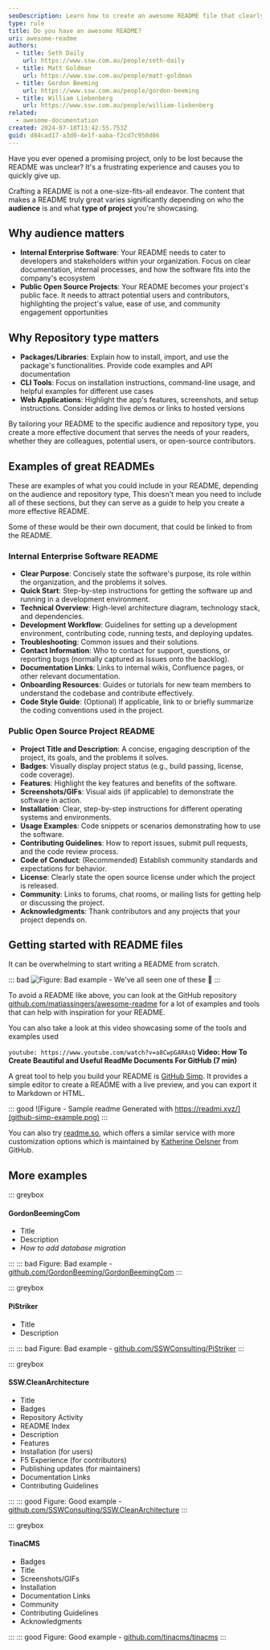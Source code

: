 ```yaml
---
seoDescription: Learn how to create an awesome README file that clearly communicates your project's purpose, setup instructions, and usage guidelines.
type: rule
title: Do you have an awesome README?
uri: awesome-readme
authors:
  - title: Seth Daily
    url: https://www.ssw.com.au/people/seth-daily
  - title: Matt Goldman
    url: https://www.ssw.com.au/people/matt-goldman
  - title: Gordon Beeming
    url: https://www.ssw.com.au/people/gordon-beeming
  - title: William Liebenberg
    url: https://www.ssw.com.au/people/william-liebenberg
related:
  - awesome-documentation
created: 2024-07-18T13:42:55.753Z
guid: d84cad17-a3d0-4e1f-aaba-f2cd7c950d86
---
```


Have you ever opened a promising project, only to be lost because the README was unclear? It's a frustrating experience and causes you to quickly give up.

Crafting a README is not a one-size-fits-all endeavor. The content that makes a README truly great varies significantly depending on who the **audience** is and what **type of project** you're showcasing.

<!--endintro-->

## Why audience matters

- **Internal Enterprise Software**: Your README needs to cater to developers and stakeholders within your organization. Focus on clear documentation, internal processes, and how the software fits into the company's ecosystem
- **Public Open Source Projects**: Your README becomes your project's public face. It needs to attract potential users and contributors, highlighting the project's value, ease of use, and community engagement opportunities

## Why Repository type matters

- **Packages/Libraries**: Explain how to install, import, and use the package's functionalities. Provide code examples and API documentation
- **CLI Tools**: Focus on installation instructions, command-line usage, and helpful examples for different use cases
- **Web Applications**: Highlight the app's features, screenshots, and setup instructions. Consider adding live demos or links to hosted versions

By tailoring your README to the specific audience and repository type, you create a more effective document that serves the needs of your readers, whether they are colleagues, potential users, or open-source contributors.

## Examples of great READMEs

These are examples of what you could include in your README, depending on the audience and repository type, This doesn't mean you need to include all of these sections, but they can serve as a guide to help you create a more effective README.

Some of these would be their own document, that could be linked to from the README.

### Internal Enterprise Software README

- **Clear Purpose**: Concisely state the software's purpose, its role within the organization, and the problems it solves.
- **Quick Start**: Step-by-step instructions for getting the software up and running in a development environment.
- **Technical Overview**: High-level architecture diagram, technology stack, and dependencies.
- **Development Workflow**: Guidelines for setting up a development environment, contributing code, running tests, and deploying updates.
- **Troubleshooting**: Common issues and their solutions.
- **Contact Information**: Who to contact for support, questions, or reporting bugs (normally captured as Issues onto the backlog).
- **Documentation Links**: Links to internal wikis, Confluence pages, or other relevant documentation.
- **Onboarding Resources**: Guides or tutorials for new team members to understand the codebase and contribute effectively.
- **Code Style Guide**: (Optional) If applicable, link to or briefly summarize the coding conventions used in the project.

### Public Open Source Project README

- **Project Title and Description**: A concise, engaging description of the project, its goals, and the problems it solves.
- **Badges**: Visually display project status (e.g., build passing, license, code coverage).
- **Features**: Highlight the key features and benefits of the software.
- **Screenshots/GIFs**: Visual aids (if applicable) to demonstrate the software in action.
- **Installation**: Clear, step-by-step instructions for different operating systems and environments.
- **Usage Examples**: Code snippets or scenarios demonstrating how to use the software.
- **Contributing Guidelines**: How to report issues, submit pull requests, and the code review process.
- **Code of Conduct**: (Recommended) Establish community standards and expectations for behavior.
- **License**: Clearly state the open source license under which the project is released.
- **Community**: Links to forums, chat rooms, or mailing lists for getting help or discussing the project.
- **Acknowledgments**: Thank contributors and any projects that your project depends on.

## Getting started with README files

It can be overwhelming to start writing a README from scratch.

::: bad
![Figure: Bad example - We've all seen one of these 🤮](readme-bad.jpg)
:::

To avoid a README like above, you can look at the GitHub repository [github.com/matiassingers/awesome-readme](https://github.com/matiassingers/awesome-readme) for a lot of examples and tools that can help with inspiration for your README.

You can also take a look at this video showcasing some of the tools and examples used

`youtube: https://www.youtube.com/watch?v=a8CwpGARAsQ`
**Video: How To Create Beautiful and Useful ReadMe Documents For GitHub (7 min)**

A great tool to help you build your README is [GitHub Simp](https://readmi.xyz/). It provides a simple editor to create a README with a live preview, and you can export it to Markdown or HTML.

::: good
![Figure - Sample readme Generated with https://readmi.xyz/](github-simp-example.png)
:::

You can also try [readme.so](https://readme.so/), which offers a similar service with more customization options which is maintained by [Katherine Oelsner](https://github.com/octokatherine) from GitHub.

## More examples

::: greybox

#### GordonBeemingCom

- Title
- Description
- _How to add database migration_

:::
::: bad
Figure: Bad example - [github.com/GordonBeeming/GordonBeemingCom](https://github.com/GordonBeeming/GordonBeemingCom)
:::

::: greybox

#### PiStriker

- Title
- Description

:::
::: bad
Figure: Bad example - [github.com/SSWConsulting/PiStriker](https://github.com/SSWConsulting/PiStriker)
:::

::: greybox

#### SSW.CleanArchitecture

- Title
- Badges
- Repository Activity
- README Index
- Description
- Features
- Installation (for users)
- F5 Experience (for contributors)
- Publishing updates (for maintainers)
- Documentation Links
- Contributing Guidelines

:::
::: good
Figure: Good example - [github.com/SSWConsulting/SSW.CleanArchitecture](https://github.com/SSWConsulting/SSW.CleanArchitecture)
:::

::: greybox

#### TinaCMS

- Badges
- Title
- Screenshots/GIFs
- Installation
- Documentation Links
- Community
- Contributing Guidelines
- Acknowledgments

:::
::: good
Figure: Good example - [github.com/tinacms/tinacms](https://github.com/tinacms/tinacms)
:::

